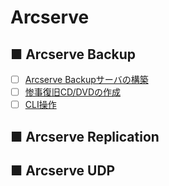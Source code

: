 # Arcserve
## ■ Arcserve Backup
- [ ] [Arcserve Backupサーバの構築](Arcserve_Backup_server)
- [ ] [惨事復旧CD/DVDの作成]()
- [ ] [CLI操作]()

## ■ Arcserve Replication

## ■ Arcserve UDP
